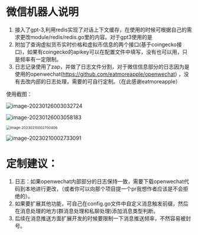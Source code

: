 # 微信机器人说明
1. 接入了gpt-3,利用redis实现了对话上下文缓存，在使用的时候可根据自己的需求更改module/redis/redis.go里的内容。对于gpt3使用的是
2. 附加了查询虚拟货币实时价格和虚拟币信息的两个接口(基于coingecko接口)，如果有coingecko的apikey可以在配置文件中填写，没有也可以用，只是频率有一定限制。
3. 日志记录使用了zap，并做了日志文件分割，对于微信信息部分的日志因为是使用的openwechat(https://github.com/eatmoreapple/openwechat) ，没有去改内部的日志处理，需要的可自行定制。（在此感谢eatmoreapple）

使用截图：

![image-20230126003032724](https://raw.githubusercontent.com/selfmakeit/resource/main/image-20230126003032724.png)

![image-20230126003058183](https://raw.githubusercontent.com/selfmakeit/resource/main/image-20230126003058183.png)



<img src="https://raw.githubusercontent.com/selfmakeit/resource/main/image-20230210002700406.png" alt="image-20230210002700406" style="zoom:67%;" />

![image-20230210002733091](https://raw.githubusercontent.com/selfmakeit/resource/main/image-20230210002733091.png)

# 定制建议：
1. 日志：如果openwechat内部部分的日志保持一致，需要下载openwechat代码到本地进行更改，（或者你可以向那个项目提一个pr我想作者应该是不会拒绝的）。
2. 如果要扩展其他功能，可自己在config.go文件中自定义消息触发前缀，然后在消息处理的地方(群消息处理和私聊处理)添加消息类型判断。
3. 后续在消息推送方面扩展开发的时候要限制一下消息推送频率，不然容易被封号。
